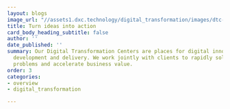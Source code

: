 ```yaml
---
layout: blogs
image_url: "//assets1.dxc.technology/digital_transformation/images/dtc-bw.jpg"
title: Turn ideas into action
card_body_heading_subtitle: false
author: ''
date_published: ''
summary: Our Digital Transformation Centers are places for digital innovation, discovery,
  development and delivery. We work jointly with clients to rapidly solve their business
  problems and accelerate business value.
order: 3
categories:
- overview
- digital_transformation

---
```


